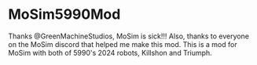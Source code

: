 # MoSim5990Mod
Thanks @GreenMachineStudios, MoSim is sick!!! Also, thanks to everyone on the MoSim discord that helped me make this mod.
This is a mod for MoSim with both of 5990's 2024 robots, Killshon and Triumph.
